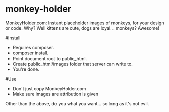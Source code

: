 monkey-holder
=============

MonkeyHolder.com: Instant placeholder images of monkeys, for your design or code. Why? Well kittens are cute, dogs are loyal... monkeys? Awesome!

#Install
* Requires composer.
* composer install.
* Point document root to public_html.
* Create public_html/images folder that server can write to.
* You're done.

#Use
* Don't just copy MonkeyHolder.com
* Make sure images are attribution is given

Other than the above, do you what you want... so long as it's not evil. 